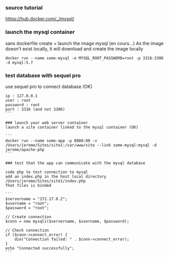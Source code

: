 ### source tutorial
https://hub.docker.com/_/mysql/

### launch the mysql container 
sans dockerfile
create + launch the image mysql (en cours...)
As the image doesn't exist locally, it will download and create the image locally

```
docker run --name some-mysql -e MYSQL_ROOT_PASSWORD=root -p 3316:3306 -d mysql:5.7
```

### test database with sequel pro
use sequel pro to connect database (OK)
`````
ip : 127.0.0.1
user : root
password : root
port : 3316 (and not 3306)
```

### launch your web server container
launch a site container linked to the mysql container (OK)

```
docker run --name some-app -p 8080:80 -v /Users/jerome/Sites/site1:/var/www/site --link some-mysql:mysql -d jerome/apache-php
```

### test that the app can communicate with the mysql database

code php to test connection to mysql
add an index.php in the host local directory /Users/jerome/Sites/site1/index.php
That files is binded

```
$servername = "172.17.0.2";
$username = "root";
$password = "root";

// Create connection
$conn = new mysqli($servername, $username, $password);

// Check connection
if ($conn->connect_error) {
    die("Connection failed: " . $conn->connect_error);
}
echo "Connected successfully";
```

